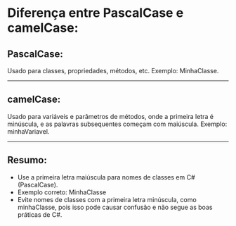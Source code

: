 # Diferença entre PascalCase e camelCase:
## PascalCase:
<p>Usado para classes, propriedades, métodos, etc. Exemplo: MinhaClasse.</p>
<hr>

## camelCase:
<p> Usado para variáveis e parâmetros de métodos, onde a primeira letra é minúscula, e as palavras subsequentes começam com maiúscula. Exemplo: minhaVariavel.</p>
<hr>

## Resumo:
- Use a primeira letra maiúscula para nomes de classes em C# (PascalCase).
- Exemplo correto: MinhaClasse
- Evite nomes de classes com a primeira letra minúscula, como minhaClasse, pois isso pode causar confusão e não segue as boas práticas de C#.